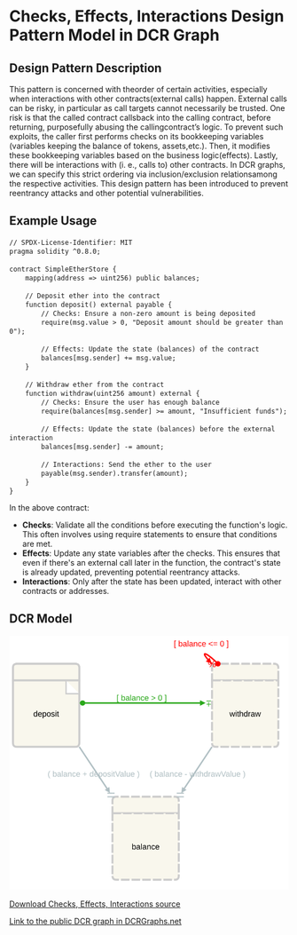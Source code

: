 # Checks, Effects, Interactions Design Pattern Model in DCR Graph

## Design Pattern Description

This pattern is concerned with theorder of certain activities, especially when interactions with other contracts(external calls) happen. External calls can be risky, in particular as call targets cannot necessarily be trusted. One risk is that the called contract callsback into the calling contract, before returning, purposefully abusing the callingcontract’s logic. To prevent such exploits, the caller first performs checks on its bookkeeping variables (variables keeping the balance of tokens, assets,etc.). Then, it modifies these bookkeeping variables based on the business logic(effects). Lastly, there will be interactions with (i. e., calls to) other contracts. In DCR graphs, we can specify this strict ordering via inclusion/exclusion relationsamong the respective activities. This design pattern has been introduced to prevent reentrancy attacks and other potential vulnerabilities.

## Example Usage

    // SPDX-License-Identifier: MIT
    pragma solidity ^0.8.0;

    contract SimpleEtherStore {
        mapping(address => uint256) public balances;

        // Deposit ether into the contract
        function deposit() external payable {
            // Checks: Ensure a non-zero amount is being deposited
            require(msg.value > 0, "Deposit amount should be greater than 0");

            // Effects: Update the state (balances) of the contract
            balances[msg.sender] += msg.value;
        }

        // Withdraw ether from the contract
        function withdraw(uint256 amount) external {
            // Checks: Ensure the user has enough balance
            require(balances[msg.sender] >= amount, "Insufficient funds");

            // Effects: Update the state (balances) before the external interaction
            balances[msg.sender] -= amount;

            // Interactions: Send the ether to the user
            payable(msg.sender).transfer(amount);
        }
    }

In the above contract:

- **Checks**: Validate all the conditions before executing the function's logic. This often involves using require statements to ensure that conditions are met.
- **Effects**: Update any state variables after the checks. This ensures that even if there's an external call later in the function, the contract's state is already updated, preventing potential reentrancy attacks.
- **Interactions**: Only after the state has been updated, interact with other contracts or addresses.

## DCR Model

![Checks, Effects, Interactions](/svg/checks-effects-interactions.svg)

[Download Checks, Effects, Interactions source](/src/checks-effects-interactions.xml)

[Link to the public DCR graph in DCRGraphs.net](https://dcrgraphs.net/tool/main/Graph?id=ec253dfe-6989-42f9-b0d3-252ca8554b97)
